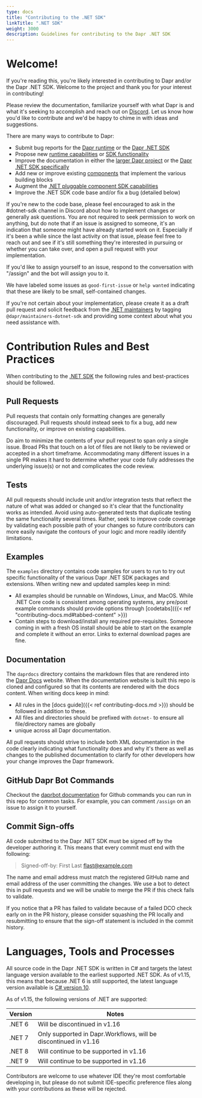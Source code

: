 ```yaml
---
type: docs
title: "Contributing to the .NET SDK"
linkTitle: ".NET SDK"
weight: 3000
description: Guidelines for contributing to the Dapr .NET SDK
---
```


# Welcome!
If you're reading this, you're likely interested in contributing to Dapr and/or the Dapr .NET SDK. Welcome to the project
and thank you for your interest in contributing!

Please review the documentation, familiarize yourself with what Dapr is and what it's seeking to accomplish and reach
out on [Discord](https://bit.ly/dapr-discord). Let us know how you'd like to contribute and we'd be happy to chime in
with ideas and suggestions.

There are many ways to contribute to Dapr:
- Submit bug reports for the [Dapr runtime](https://github.com/dapr/dapr/issues/new/choose) or the [Dapr .NET SDK](https://github.com/dapr/dotnet-sdk/issues/new/choose)
- Propose new [runtime capabilities](https://github.com/dapr/proposals/issues/new/choose) or [SDK functionality](https://github.com/dapr/dotnet-sdk/issues/new/choose)
- Improve the documentation in either the [larger Dapr project](https://github.com/dapr/docs) or the [Dapr .NET SDK specifically](https://github.com/dapr/dotnet-sdk/tree/master/daprdocs) 
- Add new or improve existing [components](https://github.com/dapr/components-contrib/) that implement the various building blocks
- Augment the [.NET pluggable component SDK capabilities](https://github.com/dapr-sandbox/components-dotnet-sdk)
- Improve the .NET SDK code base and/or fix a bug (detailed below)

If you're new to the code base, please feel encouraged to ask in the #dotnet-sdk channel in Discord about how
to implement changes or generally ask questions. You are not required to seek permission to work on anything, but do
note that if an issue is assigned to someone, it's an indication that someone might have already started work on it.
Especially if it's been a while since the last activity on that issue, please feel free to reach out and see if it's 
still something they're interested in pursuing or whether you can take over, and open a pull request with your 
implementation.

If you'd like to assign yourself to an issue, respond to the conversation with "/assign" and the bot will assign you
to it.

We have labeled some issues as `good-first-issue` or `help wanted` indicating that these are likely to be small,
self-contained changes.

If you're not certain about your implementation, please create it as a draft pull request and solicit feedback
from the [.NET maintainers](https://github.com/orgs/dapr/teams/maintainers-dotnet-sdk) by tagging 
`@dapr/maintainers-dotnet-sdk` and providing some context about what you need assistance with. 

# Contribution Rules and Best Practices

When contributing to the [.NET SDK](https://github.com/dapr/dotnet-sdk) the following rules and best-practices should 
be followed.

## Pull Requests
Pull requests that contain only formatting changes are generally discouraged. Pull requests should instead seek to 
fix a bug, add new functionality, or improve on existing capabilities.

Do aim to minimize the contents of your pull request to span only a single issue. Broad PRs that touch on a lot of files
are not likely to be reviewed or accepted in a short timeframe. Accommodating many different issues in a single PR makes
it hard to determine whether your code fully addresses the underlying issue(s) or not and complicates the code review.

## Tests
All pull requests should include unit and/or integration tests that reflect the nature of what was added or changed
so it's clear that the functionality works as intended. Avoid using auto-generated tests that duplicate testing the
same functionality several times. Rather, seek to improve code coverage by validating each possible path of your 
changes so future contributors can more easily navigate the contours of your logic and more readily identify limitations.

## Examples

The `examples` directory contains code samples for users to run to try out specific functionality of the various 
Dapr .NET SDK packages and extensions. When writing new and updated samples keep in mind:

- All examples should be runnable on Windows, Linux, and MacOS. While .NET Core code is consistent among operating 
systems, any pre/post example commands should provide options through 
[codetabs]({{< ref "contributing-docs.md#tabbed-content" >}})
- Contain steps to download/install any required pre-requisites. Someone coming in with a fresh OS install should be 
able to start on the example and complete it without an error. Links to external download pages are fine.

## Documentation

The `daprdocs` directory contains the markdown files that are rendered into the [Dapr Docs](https://docs.dapr.io) website. When the 
documentation website is built this repo is cloned and configured so that its contents are rendered with the docs 
content. When writing docs keep in mind:

   - All rules in the [docs guide]({{< ref contributing-docs.md >}}) should be followed in addition to these.
   - All files and directories should be prefixed with `dotnet-` to ensure all file/directory names are globally 
   - unique across all Dapr documentation.

All pull requests should strive to include both XML documentation in the code clearly indicating what functionality
does and why it's there as well as changes to the published documentation to clarify for other developers how your change
improves the Dapr framework.

## GitHub Dapr Bot Commands

Checkout the [daprbot documentation](https://docs.dapr.io/contributing/daprbot/) for Github commands you can run in this repo for common tasks. For example, 
you can comment `/assign` on an issue to assign it to yourself.

## Commit Sign-offs
All code submitted to the Dapr .NET SDK must be signed off by the developer authoring it. This means that every
commit must end with the following:
> Signed-off-by: First Last <flast@example.com>

The name and email address must match the registered GitHub name and email address of the user committing the changes.
We use a bot to detect this in pull requests and we will be unable to merge the PR if this check fails to validate.

If you notice that a PR has failed to validate because of a failed DCO check early on in the PR history, please consider
squashing the PR locally and resubmitting to ensure that the sign-off statement is included in the commit history.

# Languages, Tools and Processes
All source code in the Dapr .NET SDK is written in C# and targets the latest language version available to the earliest
supported .NET SDK. As of v1.15, this means that because .NET 6 is still supported, the latest language version available
is [C# version 10](https://learn.microsoft.com/en-us/dotnet/csharp/whats-new/csharp-version-history#c-version-10).

As of v1.15, the following versions of .NET are supported:

| Version | Notes                                                           |
| --- |-----------------------------------------------------------------|
| .NET 6 | Will be discontinued in v1.16                                   |
| .NET 7 | Only supported in Dapr.Workflows, will be discontinued in v1.16 |
| .NET 8 | Will continue to be supported in v1.16                          |
| .NET 9 | Will continue to be supported in v1.16                          |

Contributors are welcome to use whatever IDE they're most comfortable developing in, but please do not submit 
IDE-specific preference files along with your contributions as these will be rejected.